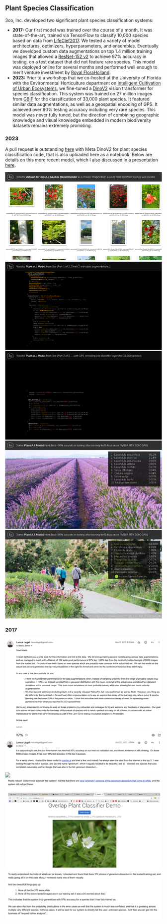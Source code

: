 ## Plant Species Classification
3co, Inc. developed two significant plant species classification systems:
- **2017:** Our first model was trained over the course of a month. It was state-of-the-art, trained via TensorFlow to classify 10,000 species based on data from [LifeClef2017](https://www.imageclef.org/lifeclef/2017/plant).  We tested a variety of model architectures, optimizers, hyperparameters, and ensembles. Eventually we developed custom data augmentations on top 1.4 million training images that allowed a [ResNet-152 v2](https://www.tensorflow.org/api_docs/python/tf/keras/applications/ResNet152V2) to achieve 97% accuracy in testing, on a test dataset that did not feature rare species.  This model was deployed online for several months and performed well enough to merit venture investment by [Royal FloraHolland](https://startupjuncture.com/2017/11/08/let-grow-class-2017-8-final-international-candidates/).
- **2023:** Prior to a workshop that we co-hosted at the University of Florida with the Environmental Horticulture department on [Intelligent Cultivation of Urban Ecosystems](https://hort.ifas.ufl.edu/intelligent-cultivation-urban-ecosystems/), we fine-tuned a [DinoV2](https://dinov2.metademolab.com/) vision transformer for species classification. This system was trained on 27 million images from [GBIF](https://gbif.org) for the classification of 33,000 plant species.  It featured similar data augmentations, as well as a geospatial encoding of GPS.  It achieved over 80% testing accuracy including very rare species.  This model was never fully tuned, but the direction of combining geographic knowledge and visual knowledge embedded in modern biodiversity datasets remains extremely promising.

### 2023
A pull request is outstanding [here](https://github.com/facebookresearch/dinov2/pull/305) with Meta DinoV2 for plant species classification code, that is also uploaded here as a notebook.  Below are details on this more recent model, which I also discussed in a presentation [here](https://youtu.be/jN5aHoidQZQ?si=H2In-dbeYRiwi_bm&t=1507).

![](media/plant_classifier_v2_1.png)
![](media/plant_classifier_v2_2.png)
![](media/plant_classifier_v2_3.png)
![](media/plant_classifier_v2_4.png)
![](media/plant_classifier_v2_5.png)

### 2017
![](media/plant_classifier_v1_0.png)
![](media/plant_classifier_v1_1.png)
![](media/plant_classifier_v1_2.png)
![](media/plant_classifier_v1_3.png)
![](media/plant_classifier_v1_4.png)


